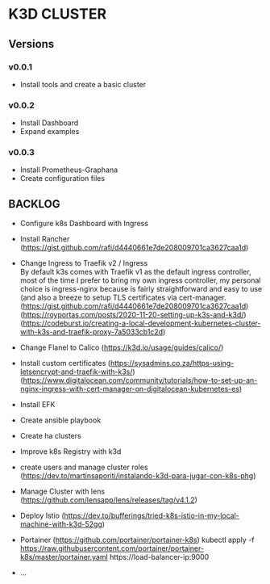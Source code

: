 # K3D CLUSTER

## Versions

### v0.0.1

* Install tools and create a basic cluster

### v0.0.2

* Install Dashboard
* Expand examples

### v0.0.3
* Install Prometheus-Graphana
* Create configuration files


## BACKLOG

* Configure k8s Dashboard with Ingress
* Install Rancher (https://gist.github.com/rafi/d4440661e7de208009701ca3627caa1d)
* Change Ingress to Traefik v2 / Ingress    
By default k3s comes with Traefik v1 as the default ingress controller, most of the time I prefer to bring my own ingress controller, my personal choice is ingress-nginx because is fairly straightforward and easy to use (and also a breeze to setup TLS certificates via cert-manager. (https://gist.github.com/rafi/d4440661e7de208009701ca3627caa1d)(https://royportas.com/posts/2020-11-20-setting-up-k3s-and-k3d/) (https://codeburst.io/creating-a-local-development-kubernetes-cluster-with-k3s-and-traefik-proxy-7a5033cb1c2d)
* Change Flanel to Calico (https://k3d.io/usage/guides/calico/)
* Install custom certificates (https://sysadmins.co.za/https-using-letsencrypt-and-traefik-with-k3s/) (https://www.digitalocean.com/community/tutorials/how-to-set-up-an-nginx-ingress-with-cert-manager-on-digitalocean-kubernetes-es)
* Install EFK
* Create ansible playbook
* Create ha clusters
* Improve k8s Registry with k3d

* create users and manage cluster roles (https://dev.to/martinsaporiti/instalando-k3d-para-jugar-con-k8s-phg)
* Manage Cluster with lens (https://github.com/lensapp/lens/releases/tag/v4.1.2)
* Deploy Istio (https://dev.to/bufferings/tried-k8s-istio-in-my-local-machine-with-k3d-52gg)
* Portainer (https://github.com/portainer/portainer-k8s)
kubectl apply -f https://raw.githubusercontent.com/portainer/portainer-k8s/master/portainer.yaml
https://load-balancer-ip:9000
* ...